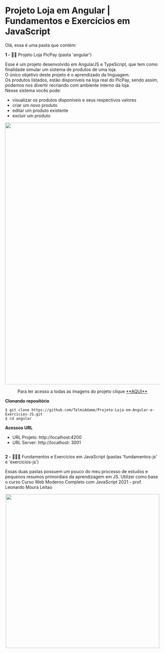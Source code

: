 # Projeto Loja em Angular | Fundamentos e Exercícios em JavaScript

Olá, essa é uma pasta que contém:

**1 -** 👕💚 Projeto Loja PicPay (pasta 'angular')

Esse é um projeto desenvolvido em AngularJS e TypeScript, que tem como finalidade simular um sistema de produtos de uma loja.\
O único objetivo deste projeto é o aprendizado da linguagem.\
Os produtos listados, estão disponíveis na loja real do PicPay, sendo assim, podemos nos divertir recriando com ambiente interno da loja.\
Nesse sistema vocês pode:

- visualizar os produtos disponíveis e seus respectivos valores
- criar um novo produto
- editar um produto existente
- excluir um produto

<div align = "center">
<img src = "https://user-images.githubusercontent.com/44340715/137797507-25ad1826-0324-4fc0-86a0-5b91c0d7e7bb.PNG" width = "850em">
<p>Para ter acesso a todas as imagens do projeto clique <a href = "https://drive.google.com/drive/folders/1aRTDGkxL4O53XDh9doK90_D4lEn0W07c?usp=sharing" >**AQUI**<a><p>
</div>

**Clonando reposítório**
```
$ git clone https://github.com/TelmiAdame/Projeto-Loja-em-Angular-e-Exercicios-JS.git
$ cd angular
```

**Acessos URL**
- URL Projeto: http://localhost:4200
- URL Server: http://localhost: 3001
  
 ##

**2 -** 👩🏽💬 Fundamentos e Exercícios em JavaScript (pastas 'fundamentos-js' e 'exercícios-js')

Essas duas pastas possuem um pouco do meu processo de estudos e pequenos resumos primordiais da aprendizagem em JS. 
Utilizei como base o curso Curso Web Moderno Completo com JavaScript 2021 - prof. Leonardo Moura Leitao

<div align = "center">
<img src = "https://user-images.githubusercontent.com/44340715/137814153-c76555d8-ac52-41ce-8525-6981753fca9c.PNG" width = "500em">
</div>
